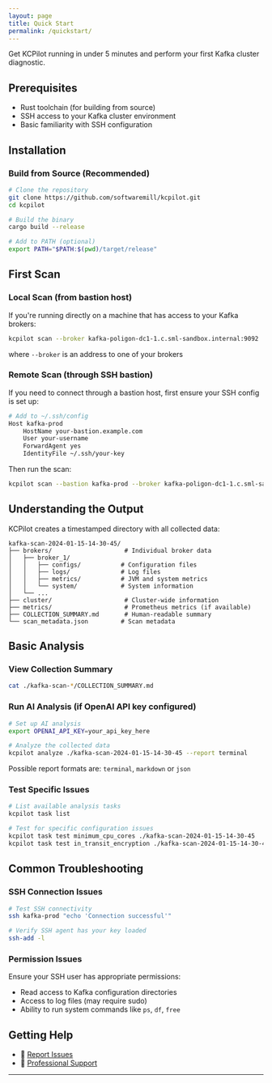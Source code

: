 ```yaml
---
layout: page
title: Quick Start
permalink: /quickstart/
---
```


Get KCPilot running in under 5 minutes and perform your first Kafka cluster diagnostic.

## Prerequisites

- Rust toolchain (for building from source)
- SSH access to your Kafka cluster environment
- Basic familiarity with SSH configuration

## Installation

### Build from Source (Recommended)

```bash
# Clone the repository
git clone https://github.com/softwaremill/kcpilot.git
cd kcpilot

# Build the binary
cargo build --release

# Add to PATH (optional)
export PATH="$PATH:$(pwd)/target/release"
```

## First Scan

### Local Scan (from bastion host)

If you're running directly on a machine that has access to your Kafka brokers:

```bash
kcpilot scan --broker kafka-poligon-dc1-1.c.sml-sandbox.internal:9092
```
where `--broker` is an address to one of your brokers

### Remote Scan (through SSH bastion)

If you need to connect through a bastion host, first ensure your SSH config is set up:

```bash
# Add to ~/.ssh/config
Host kafka-prod
    HostName your-bastion.example.com
    User your-username
    ForwardAgent yes
    IdentityFile ~/.ssh/your-key
```

Then run the scan:

```bash
kcpilot scan --bastion kafka-prod --broker kafka-poligon-dc1-1.c.sml-sandbox.internal:9092
```

## Understanding the Output

KCPilot creates a timestamped directory with all collected data:

```
kafka-scan-2024-01-15-14-30-45/
├── brokers/                    # Individual broker data
│   ├── broker_1/
│   │   ├── configs/           # Configuration files
│   │   ├── logs/              # Log files
│   │   ├── metrics/           # JVM and system metrics
│   │   └── system/            # System information
│   └── ...
├── cluster/                    # Cluster-wide information
├── metrics/                    # Prometheus metrics (if available)
├── COLLECTION_SUMMARY.md       # Human-readable summary
└── scan_metadata.json         # Scan metadata
```

## Basic Analysis

### View Collection Summary

```bash
cat ./kafka-scan-*/COLLECTION_SUMMARY.md
```

### Run AI Analysis (if OpenAI API key configured)

```bash
# Set up AI analysis
export OPENAI_API_KEY=your_api_key_here

# Analyze the collected data
kcpilot analyze ./kafka-scan-2024-01-15-14-30-45 --report terminal

```
Possible report formats are: `terminal`, `markdown` or `json`

### Test Specific Issues

```bash
# List available analysis tasks
kcpilot task list

# Test for specific configuration issues
kcpilot task test minimum_cpu_cores ./kafka-scan-2024-01-15-14-30-45
kcpilot task test in_transit_encryption ./kafka-scan-2024-01-15-14-30-45
```

## Common Troubleshooting

### SSH Connection Issues

```bash
# Test SSH connectivity
ssh kafka-prod "echo 'Connection successful'"

# Verify SSH agent has your key loaded
ssh-add -l
```

### Permission Issues

Ensure your SSH user has appropriate permissions:
- Read access to Kafka configuration directories
- Access to log files (may require sudo)
- Ability to run system commands like `ps`, `df`, `free`


## Getting Help

- 🐛 [Report Issues](https://github.com/softwaremill/kcpilot/issues)
- 🏢 [Professional Support](https://softwaremill.com/services/apache-kafka-services/)

---

